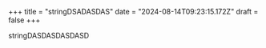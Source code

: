 +++
title = "stringDSADASDAS"
date = "2024-08-14T09:23:15.172Z"
draft = false
+++

  stringDASDASDASDASD
        